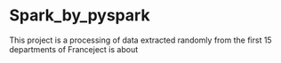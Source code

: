 # Spark_by_pyspark
This project is a processing of data extracted randomly from the first 15 departments of Franceject is about 
